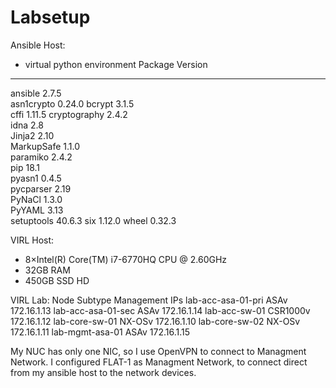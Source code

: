 # Labsetup

Ansible Host:

- virtual python environment
Package      Version
------------ -------
ansible      2.7.5  
asn1crypto   0.24.0 
bcrypt       3.1.5  
cffi         1.11.5 
cryptography 2.4.2  
idna         2.8    
Jinja2       2.10   
MarkupSafe   1.1.0  
paramiko     2.4.2  
pip          18.1   
pyasn1       0.4.5  
pycparser    2.19   
PyNaCl       1.3.0  
PyYAML       3.13   
setuptools   40.6.3 
six          1.12.0 
wheel        0.32.3 

VIRL Host:
- 8×Intel(R) Core(TM) i7-6770HQ CPU @ 2.60GHz
- 32GB RAM
- 450GB SSD HD

VIRL Lab:
Node                Subtype Management  IPs 
lab-acc-asa-01-pri  ASAv                172.16.1.13
lab-acc-asa-01-sec  ASAv                172.16.1.14
lab-acc-sw-01       CSR1000v            172.16.1.12
lab-core-sw-01      NX-OSv              172.16.1.10
lab-core-sw-02      NX-OSv              172.16.1.11
lab-mgmt-asa-01     ASAv                172.16.1.15

My NUC has only one NIC, so I use OpenVPN to connect to Managment Network.
I configured FLAT-1 as Managment Network, to connect direct from my ansible host to the network devices.

